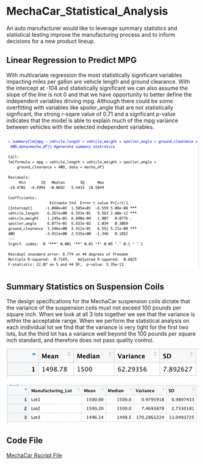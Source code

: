 # MechaCar_Statistical_Analysis
An auto manufacturer would like to leverage summary statistics and statistical testing improve the manufacturing process and to inform decisions for a new product lineup.


## Linear Regression to Predict MPG

With multivariate regression the most statistically significant variables impacting miles per gallon are vehicle length and ground clearance.  With the intercept at -104 and statistically significant we can also assume the slope of the line is not 0 and that we have opportunity to better define the independent variables driving mpg.  Although there could be some overfitting with variables like spoiler_angle that are not statistically signficant, the strong r-sqare value of 0.71 and a signficant p-value indicates that the model is able to explain much of the mpg variance between vehicles with the selected independent variables. 

![image_name](https://github.com/Christopheremorgan/MechaCar_Statistical_Analysis/blob/main/LinRegressScreenshot.png)


## Summary Statistics on Suspension Coils

The design specifications for the MechaCar suspension coils dictate that the variance of the suspension coils must not exceed 100 pounds per square inch.  When we look at all 3 lots together we see that the variance is within the acceptable range.  When we perform the statistical analysis on each inidividual lot we find that the variance is very tight for the first two lots, but the third lot has a variance well beyond the 100 pounds per square inch standard, and therefore does not pass quality control.

![image_name](https://github.com/Christopheremorgan/MechaCar_Statistical_Analysis/blob/main/CoilTotalSummary.png)

![image_name](https://github.com/Christopheremorgan/MechaCar_Statistical_Analysis/blob/main/CoilLotSummary.png)

## Code File
[MechaCar Rscript File](https://github.com/Christopheremorgan/MechaCar_Statistical_Analysis/blob/main/MechaCarChallenge.R)

